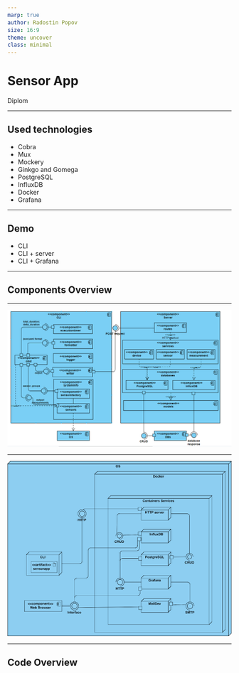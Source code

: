 ```yaml
---
marp: true
author: Radostin Popov 
size: 16:9
theme: uncover
class: minimal
---
```


<style>
    :root {
    --color-background: #aaddff !important;
  }
    h1, h2,  {
        font-family: Courier New;
    }
</style>

# Sensor App

Diplom

---

## Used technologies

- Cobra
- Mux
- Mockery
- Ginkgo and Gomega
- PostgreSQL
- InfluxDB
- Docker
- Grafana

---

## Demo

- CLI
- CLI + server
- CLI + Grafana

---

## Components Overview

---

![](sensor_component_diagram.png)

---

![](deployment_diagram.png)

---

## Code Overview

